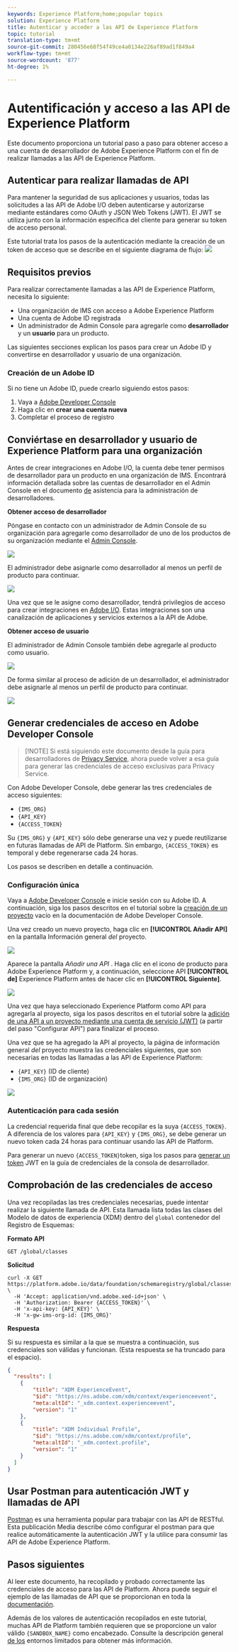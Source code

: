 ```yaml
---
keywords: Experience Platform;home;popular topics
solution: Experience Platform
title: Autenticar y acceder a las API de Experience Platform
topic: tutorial
translation-type: tm+mt
source-git-commit: 280456e68f54f49ce4a0134e226af89ad1f849a4
workflow-type: tm+mt
source-wordcount: '877'
ht-degree: 1%

---
```



# Autentificación y acceso a las API de Experience Platform

Este documento proporciona un tutorial paso a paso para obtener acceso a una cuenta de desarrollador de Adobe Experience Platform con el fin de realizar llamadas a las API de Experience Platform.

## Autenticar para realizar llamadas de API

Para mantener la seguridad de sus aplicaciones y usuarios, todas las solicitudes a las API de Adobe I/O deben autenticarse y autorizarse mediante estándares como OAuth y JSON Web Tokens (JWT). El JWT se utiliza junto con la información específica del cliente para generar su token de acceso personal.

Este tutorial trata los pasos de la autenticación mediante la creación de un token de acceso que se describe en el siguiente diagrama de flujo:
![](images/authentication/authentication-flowchart.png)

## Requisitos previos

Para realizar correctamente llamadas a las API de Experience Platform, necesita lo siguiente:

* Una organización de IMS con acceso a Adobe Experience Platform
* Una cuenta de Adobe ID registrada
* Un administrador de Admin Console para agregarle como **desarrollador** y un **usuario** para un producto.

Las siguientes secciones explican los pasos para crear un Adobe ID y convertirse en desarrollador y usuario de una organización.

### Creación de un Adobe ID

Si no tiene un Adobe ID, puede crearlo siguiendo estos pasos:

1. Vaya a [Adobe Developer Console](https://console.adobe.io)
2. Haga clic en **crear una cuenta nueva**
3. Completar el proceso de registro

## Conviértase en desarrollador y usuario de Experience Platform para una organización

Antes de crear integraciones en Adobe I/O, la cuenta debe tener permisos de desarrollador para un producto en una organización de IMS. Encontrará información detallada sobre las cuentas de desarrollador en el Admin Console en el documento [de](https://helpx.adobe.com/es/enterprise/using/manage-developers.html) asistencia para la administración de desarrolladores.

**Obtener acceso de desarrollador**

Póngase en contacto con un administrador de Admin Console de su organización para agregarle como desarrollador de uno de los productos de su organización mediante el [Admin Console](https://adminconsole.adobe.com/).

![](images/authentication/assign-developer.png)

El administrador debe asignarle como desarrollador al menos un perfil de producto para continuar.

![](images/authentication/add-developer.png)

Una vez que se le asigne como desarrollador, tendrá privilegios de acceso para crear integraciones en [Adobe I/O](https://www.adobe.com/go/devs_console_ui). Estas integraciones son una canalización de aplicaciones y servicios externos a la API de Adobe.

**Obtener acceso de usuario**

El administrador de Admin Console también debe agregarle al producto como usuario.

![](images/authentication/assign-users.png)

De forma similar al proceso de adición de un desarrollador, el administrador debe asignarle al menos un perfil de producto para continuar.

![](images/authentication/assign-user-details.png)

## Generar credenciales de acceso en Adobe Developer Console

>[!NOTE] Si está siguiendo este documento desde la guía para desarrolladores de [Privacy Service](../privacy-service/api/getting-started.md), ahora puede volver a esa guía para generar las credenciales de acceso exclusivas para Privacy Service.

Con Adobe Developer Console, debe generar las tres credenciales de acceso siguientes:

* `{IMS_ORG}`
* `{API_KEY}`
* `{ACCESS_TOKEN}`

Su `{IMS_ORG}` y `{API_KEY}` sólo debe generarse una vez y puede reutilizarse en futuras llamadas de API de Platform. Sin embargo, `{ACCESS_TOKEN}` es temporal y debe regenerarse cada 24 horas.

Los pasos se describen en detalle a continuación.

### Configuración única

Vaya a [Adobe Developer Console](https://www.adobe.com/go/devs_console_ui) e inicie sesión con su Adobe ID. A continuación, siga los pasos descritos en el tutorial sobre la [creación de un proyecto](https://www.adobe.io/apis/experienceplatform/console/docs.html#!AdobeDocs/adobeio-console/master/projects-empty.md) vacío en la documentación de Adobe Developer Console.

Una vez creado un nuevo proyecto, haga clic en **[!UICONTROL Añadir API]** en la pantalla Información general _del_ proyecto.

![](images/authentication/add-api-button.png)

Aparece la pantalla _Añadir una API_ . Haga clic en el icono de producto para Adobe Experience Platform y, a continuación, seleccione API **[!UICONTROL de]** Experience Platform antes de hacer clic en **[!UICONTROL Siguiente]**.

![](images/authentication/add-platform-api.png)

Una vez que haya seleccionado Experience Platform como API para agregarla al proyecto, siga los pasos descritos en el tutorial sobre la [adición de una API a un proyecto mediante una cuenta de servicio (JWT)](https://www.adobe.io/apis/experienceplatform/console/docs.html#!AdobeDocs/adobeio-console/master/services-add-api-jwt.md) (a partir del paso &quot;Configurar API&quot;) para finalizar el proceso.

Una vez que se ha agregado la API al proyecto, la página de información general _del_ proyecto muestra las credenciales siguientes, que son necesarias en todas las llamadas a las API de Experience Platform:

* `{API_KEY}` (ID de cliente)
* `{IMS_ORG}` (ID de organización)

![](./images/authentication/api-key-ims-org.png)

### Autenticación para cada sesión

La credencial requerida final que debe recopilar es la suya `{ACCESS_TOKEN}`. A diferencia de los valores para `{API_KEY}` y `{IMS_ORG}`, se debe generar un nuevo token cada 24 horas para continuar usando las API de Platform.

Para generar un nuevo `{ACCESS_TOKEN}`token, siga los pasos para [generar un token](https://www.adobe.io/apis/experienceplatform/console/docs.html#!AdobeDocs/adobeio-console/master/credentials.md) JWT en la guía de credenciales de la consola de desarrollador.

## Comprobación de las credenciales de acceso

Una vez recopiladas las tres credenciales necesarias, puede intentar realizar la siguiente llamada de API. Esta llamada lista todas las clases del Modelo de datos de experiencia (XDM) dentro del `global` contenedor del Registro de Esquemas:

**Formato API**

```http
GET /global/classes
```

**Solicitud**

```SHELL
curl -X GET https://platform.adobe.io/data/foundation/schemaregistry/global/classes \
  -H 'Accept: application/vnd.adobe.xed-id+json' \
  -H 'Authorization: Bearer {ACCESS_TOKEN}' \
  -H 'x-api-key: {API_KEY}' \
  -H 'x-gw-ims-org-id: {IMS_ORG}'
```

**Respuesta**

Si su respuesta es similar a la que se muestra a continuación, sus credenciales son válidas y funcionan. (Esta respuesta se ha truncado para el espacio).

```JSON
{
  "results": [
    {
        "title": "XDM ExperienceEvent",
        "$id": "https://ns.adobe.com/xdm/context/experienceevent",
        "meta:altId": "_xdm.context.experienceevent",
        "version": "1"
    },
    {
        "title": "XDM Individual Profile",
        "$id": "https://ns.adobe.com/xdm/context/profile",
        "meta:altId": "_xdm.context.profile",
        "version": "1"
    }
  ]
}
```

## Usar Postman para autenticación JWT y llamadas de API

[Postman](https://www.getpostman.com/) es una herramienta popular para trabajar con las API de RESTful. Esta publicación [](https://medium.com/adobetech/using-postman-for-jwt-authentication-on-adobe-i-o-7573428ffe7f) Media describe cómo configurar el postman para que realice automáticamente la autenticación JWT y la utilice para consumir las API de Adobe Experience Platform.

## Pasos siguientes

Al leer este documento, ha recopilado y probado correctamente las credenciales de acceso para las API de Platform. Ahora puede seguir el ejemplo de las llamadas de API que se proporcionan en toda la [documentación](../landing/documentation/overview.md).

Además de los valores de autenticación recopilados en este tutorial, muchas API de Platform también requieren que se proporcione un valor válido `{SANDBOX_NAME}` como encabezado. Consulte la descripción general [de los](../sandboxes/home.md) entornos limitados para obtener más información.